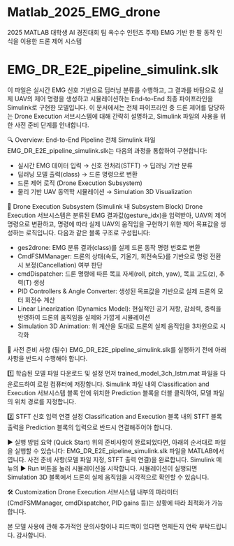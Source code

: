# Matlab_2025_EMG_drone
2025 MATLAB 대학생 AI 경진대회
팀 옥수수 인턴즈
주제) EMG 기반 한 팔 동작 인식을 이용한 드론 제어 시스템


# EMG_DR_E2E_pipeline_simulink.slk
이 파일은 실시간 EMG 신호 기반으로 딥러닝 분류를 수행하고, 그 결과를 바탕으로 실제 UAV의 제어 명령을 생성하고 시뮬레이션하는 End-to-End 최종 파이프라인을 Simulink로 구현한 모델입니다.
이 문서에서는 전체 파이프라인 중 드론 제어를 담당하는 Drone Execution 서브시스템에 대해 간략히 설명하고, Simulink 파일의 사용을 위한 사전 준비 단계를 안내합니다.

🔍 Overview: End-to-End Pipeline
전체 Simulink 파일 EMG_DR_E2E_pipeline_simulink.slk는 다음의 과정을 통합하여 구현합니다:
- 실시간 EMG 데이터 입력 → 신호 전처리(STFT) → 딥러닝 기반 분류
- 딥러닝 모델 출력(class) → 드론 명령으로 변환
- 드론 제어 로직 (Drone Execution Subsystem)
- 물리 기반 UAV 동역학 시뮬레이션 → Simulation 3D Visualization

🚁 Drone Execution Subsystem (Simulink 내 Subsystem Block)
Drone Execution 서브시스템은 분류된 EMG 결과값(gesture_idx)을 입력받아, UAV의 제어 명령으로 변환하고, 명령에 따라 실제 UAV의 움직임을 구현하기 위한 제어 목표값을 생성하는 로직입니다. 다음과 같은 블록 구조로 구성됩니다:
- ges2drone: EMG 분류 결과(class)를 실제 드론 동작 명령 번호로 변환
- CmdFSMManager: 드론의 상태(속도, 기울기, 회전속도)를 기반으로 명령 전환 시 보정(Cancellation) 여부 판단
- cmdDispatcher: 드론 명령에 따른 목표 자세(roll, pitch, yaw), 목표 고도(z), 추력(T) 생성
- PID Controllers & Angle Converter: 생성된 목표값을 기반으로 실제 드론의 모터 회전수 계산
- Linear Linearization (Dynamics Model): 현실적인 공기 저항, 감쇠력, 중력을 반영하여 드론의 움직임을 실제와 가깝게 시뮬레이션
- Simulation 3D Animation: 위 계산을 토대로 드론의 실제 움직임을 3차원으로 시각화

🚧 사전 준비 사항 (필수)
EMG_DR_E2E_pipeline_simulink.slk를 실행하기 전에 아래 사항을 반드시 수행해야 합니다.

  1️⃣ 학습된 모델 파일 다운로드 및 설정
  먼저 trained_model_3ch_lstm.mat 파일을 다운로드하여 로컬 컴퓨터에 저장합니다.
  Simulink 파일 내의 Classification and Execution 서브시스템 블록 안에 위치한 Prediction 블록을 더블 클릭하여, 모델 파일의 위치 경로를 지정합니다.

  2️⃣ STFT 신호 입력 연결 설정
  Classification and Execution 블록 내의 STFT 블록 출력을 Prediction 블록의 입력으로 반드시 연결해주어야 합니다.
  

▶️ 실행 방법 요약 (Quick Start)
위의 준비사항이 완료되었다면, 아래의 순서대로 파일을 실행할 수 있습니다:
  EMG_DR_E2E_pipeline_simulink.slk 파일을 MATLAB에서 엽니다.
  사전 준비 사항(모델 파일 지정, STFT 출력 연결)을 완료합니다.
  Simulink 메뉴의 ▶️ Run 버튼을 눌러 시뮬레이션을 시작합니다.
  시뮬레이션이 실행되면 Simulation 3D 블록에서 드론의 실제 움직임을 시각적으로 확인할 수 있습니다.

🛠️ Customization
Drone Execution 서브시스템 내부의 파라미터(CmdFSMManager, cmdDispatcher, PID gains 등)는 상황에 따라 최적화가 가능합니다.



본 모델 사용에 관해 추가적인 문의사항이나 피드백이 있다면 언제든지 연락 부탁드립니다. 감사합니다.
